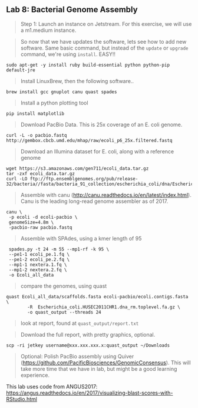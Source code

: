 Lab 8: Bacterial Genome Assembly
--


> Step 1: Launch an instance on Jetstream. For this exercise, we will use a m1.medium instance.

> So now that we have updates the software, lets see how to add new software. Same basic command, but instead of the `update` or `upgrade` command, we're using `install`. EASY!!

```
sudo apt-get -y install ruby build-essential python python-pip default-jre
```

>Install LinuxBrew, then the following software..

```
brew install gcc gnuplot canu quast spades
```

> Install a python plotting tool

```
pip install matplotlib
```


> Download PacBio Data. This is 25x coverage of an E. coli genome.

```
curl -L -o pacbio.fastq http://gembox.cbcb.umd.edu/mhap/raw/ecoli_p6_25x.filtered.fastq
```

> Download an Illumina dataset for E. coli, along with a reference genome

```
wget https://s3.amazonaws.com/gen711/ecoli_data.tar.gz
tar -zxf ecoli_data.tar.gz
curl -LO ftp://ftp.ensemblgenomes.org/pub/release-32/bacteria//fasta/bacteria_91_collection/escherichia_coli/dna/Escherichia_coli.HUSEC2011CHR1.dna_rm.toplevel.fa.gz
```

> Assemble with canu (http://canu.readthedocs.io/en/latest/index.html). Canu is the leading long-read genome assembler as of 2017.

```
canu \
 -p ecoli -d ecoli-pacbio \
 genomeSize=4.8m \
 -pacbio-raw pacbio.fastq
 ```

> Assemble with SPAdes, using a kmer length of 95

```
 spades.py -t 24 -m 55 --mp1-rf -k 95 \
 --pe1-1 ecoli_pe.1.fq \
 --pe1-2 ecoli_pe.2.fq \
 --mp1-1 nextera.1.fq \
 --mp1-2 nextera.2.fq \
 -o Ecoli_all_data
```

> compare the genomes, using quast

```
quast Ecoli_all_data/scaffolds.fasta ecoli-pacbio/ecoli.contigs.fasta \
        -R  Escherichia_coli.HUSEC2011CHR1.dna_rm.toplevel.fa.gz \
        -o quast_output --threads 24
```

> look at report, found at `quast_output/report.txt`

> Download the full report, with pretty graphics, optional.
```
scp -ri jetkey username@xxx.xxx.xxx.x:quast_output ~/Downloads
```

> Optional: Polish PacBio assembly using Quiver (https://github.com/PacificBiosciences/GenomicConsensus). This will take more time that we have in lab, but might be a good learning experience. 

This lab uses code from ANGUS2017: https://angus.readthedocs.io/en/2017/visualizing-blast-scores-with-RStudio.html
